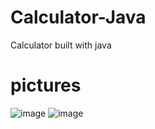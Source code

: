 # Calculator-Java
Calculator built with java

# pictures

![image](https://user-images.githubusercontent.com/112221202/217623131-3f1f49ee-bab6-458c-9c9f-018d70278b5b.png)
![image](https://user-images.githubusercontent.com/112221202/217623368-972fb4f8-bc42-4fc8-9930-e3c520f9842d.png)

